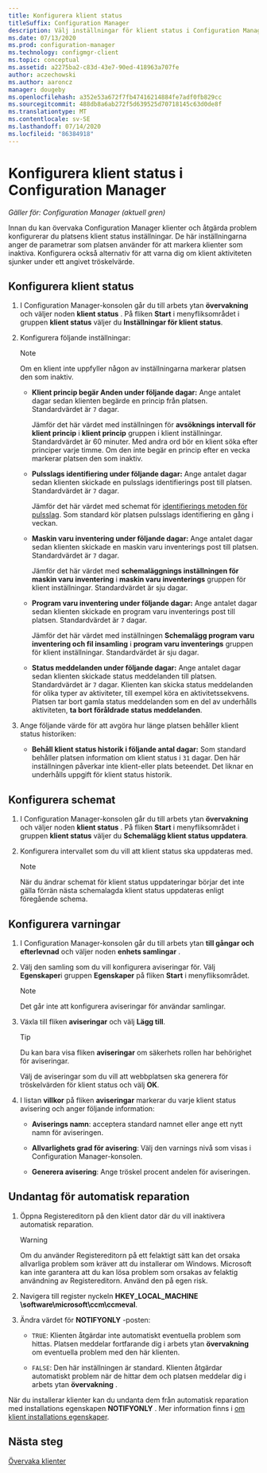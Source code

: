 ```yaml
---
title: Konfigurera klient status
titleSuffix: Configuration Manager
description: Välj inställningar för klient status i Configuration Manager.
ms.date: 07/13/2020
ms.prod: configuration-manager
ms.technology: configmgr-client
ms.topic: conceptual
ms.assetid: a2275ba2-c83d-43e7-90ed-418963a707fe
author: aczechowski
ms.author: aaroncz
manager: dougeby
ms.openlocfilehash: a352e53a672f7fb47416214884fe7adf0fb829cc
ms.sourcegitcommit: 488db8a6ab272f5d639525d70718145c63d0de8f
ms.translationtype: MT
ms.contentlocale: sv-SE
ms.lasthandoff: 07/14/2020
ms.locfileid: "86384918"
---
```

# <a name="how-to-configure-client-status-in-configuration-manager"></a>Konfigurera klient status i Configuration Manager

*Gäller för: Configuration Manager (aktuell gren)*

Innan du kan övervaka Configuration Manager klienter och åtgärda problem konfigurerar du platsens klient status inställningar. De här inställningarna anger de parametrar som platsen använder för att markera klienter som inaktiva. Konfigurera också alternativ för att varna dig om klient aktiviteten sjunker under ett angivet tröskelvärde.

## <a name="configure-client-status"></a>Konfigurera klient status

1. I Configuration Manager-konsolen går du till arbets ytan **övervakning** och väljer noden **klient status** . På fliken **Start** i menyfliksområdet i gruppen **klient status** väljer du **Inställningar för klient status**.

1. Konfigurera följande inställningar:

    > [!NOTE]
    > Om en klient inte uppfyller någon av inställningarna markerar platsen den som inaktiv.

    - **Klient princip begär Anden under följande dagar:** Ange antalet dagar sedan klienten begärde en princip från platsen. Standardvärdet är `7` dagar.

      Jämför det här värdet med inställningen för **avsöknings intervall för klient princip** i **klient princip** gruppen i klient inställningar. Standardvärdet är 60 minuter. Med andra ord bör en klient söka efter principer varje timme. Om den inte begär en princip efter en vecka markerar platsen den som inaktiv.

    - **Pulsslags identifiering under följande dagar:** Ange antalet dagar sedan klienten skickade en pulsslags identifierings post till platsen. Standardvärdet är `7` dagar.

      Jämför det här värdet med schemat för [identifierings metoden för pulsslag](../../servers/deploy/configure/about-discovery-methods.md). Som standard kör platsen pulsslags identifiering en gång i veckan.

    - **Maskin varu inventering under följande dagar:** Ange antalet dagar sedan klienten skickade en maskin varu inventerings post till platsen. Standardvärdet är `7` dagar.

      Jämför det här värdet med **schemaläggnings inställningen för maskin varu inventering** i **maskin varu inventerings** gruppen för klient inställningar. Standardvärdet är sju dagar.

    - **Program varu inventering under följande dagar:** Ange antalet dagar sedan klienten skickade en program varu inventerings post till platsen. Standardvärdet är `7` dagar.

      Jämför det här värdet med inställningen **Schemalägg program varu inventering och fil insamling** i **program varu inventerings** gruppen för klient inställningar. Standardvärdet är sju dagar.

    - **Status meddelanden under följande dagar:** Ange antalet dagar sedan klienten skickade status meddelanden till platsen. Standardvärdet är `7` dagar. Klienten kan skicka status meddelanden för olika typer av aktiviteter, till exempel köra en aktivitetssekvens. Platsen tar bort gamla status meddelanden som en del av underhålls aktiviteten, **ta bort föråldrade status meddelanden**.

1. Ange följande värde för att avgöra hur länge platsen behåller klient status historiken:

    - **Behåll klient status historik i följande antal dagar:** Som standard behåller platsen information om klient status i `31` dagar. Den här inställningen påverkar inte klient-eller plats beteendet. Det liknar en underhålls uppgift för klient status historik.

## <a name="configure-the-schedule"></a>Konfigurera schemat

1. I Configuration Manager-konsolen går du till arbets ytan **övervakning** och väljer noden **klient status** . På fliken **Start** i menyfliksområdet i gruppen **klient status** väljer du **Schemalägg klient status uppdatera**.

1. Konfigurera intervallet som du vill att klient status ska uppdateras med.

    > [!NOTE]
    > När du ändrar schemat för klient status uppdateringar börjar det inte gälla förrän nästa schemalagda klient status uppdateras enligt föregående schema.

## <a name="configure-alerts"></a>Konfigurera varningar

1. I Configuration Manager-konsolen går du till arbets ytan **till gångar och efterlevnad** och väljer noden **enhets samlingar** .

1. Välj den samling som du vill konfigurera aviseringar för. Välj **Egenskaper**i gruppen **Egenskaper** på fliken **Start** i menyfliksområdet.

    > [!NOTE]
    > Det går inte att konfigurera aviseringar för användar samlingar.

1. Växla till fliken **aviseringar** och välj **Lägg till**.

   > [!TIP]
   > Du kan bara visa fliken **aviseringar** om säkerhets rollen har behörighet för aviseringar.

    Välj de aviseringar som du vill att webbplatsen ska generera för tröskelvärden för klient status och välj **OK**.

1. I listan **villkor** på fliken **aviseringar** markerar du varje klient status avisering och anger följande information:

    - **Aviserings namn**: acceptera standard namnet eller ange ett nytt namn för aviseringen.

    - **Allvarlighets grad för avisering**: Välj den varnings nivå som visas i Configuration Manager-konsolen.

    - **Generera avisering**: Ange tröskel procent andelen för aviseringen.

## <a name="automatic-remediation-exclusion"></a>Undantag för automatisk reparation

1. Öppna Registereditorn på den klient dator där du vill inaktivera automatisk reparation.

    > [!WARNING]
    > Om du använder Registereditorn på ett felaktigt sätt kan det orsaka allvarliga problem som kräver att du installerar om Windows. Microsoft kan inte garantera att du kan lösa problem som orsakas av felaktig användning av Registereditorn. Använd den på egen risk.

1. Navigera till register nyckeln **HKEY_LOCAL_MACHINE \software\microsoft\ccm\ccmeval**.

1. Ändra värdet för **NOTIFYONLY** -posten:

    - `TRUE`: Klienten åtgärdar inte automatiskt eventuella problem som hittas. Platsen meddelar fortfarande dig i arbets ytan **övervakning** om eventuella problem med den här klienten.

    - `FALSE`: Den här inställningen är standard. Klienten åtgärdar automatiskt problem när de hittar dem och platsen meddelar dig i arbets ytan **övervakning** .

När du installerar klienter kan du undanta dem från automatisk reparation med installations egenskapen **NOTIFYONLY** . Mer information finns i [om klient installations egenskaper](about-client-installation-properties.md).

## <a name="next-steps"></a>Nästa steg

[Övervaka klienter](../manage/monitor-clients.md)
